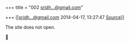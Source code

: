 +++
title = "002 sridh...@gmail.com"

+++
[[sridh...@gmail.com	2014-04-17, 13:27:47 [Source](https://groups.google.com/g/samskrita/c/zoq93SUW8Ak)]]



The site does not open.



